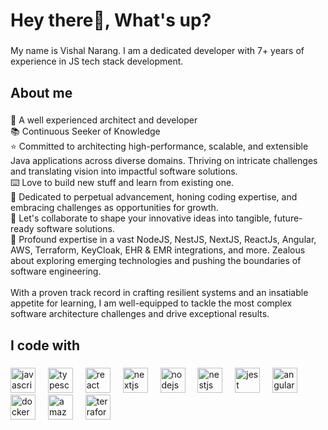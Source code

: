  <h1 align="left">Hey there👋, What's up?</h1>

###

<p align="left">My name is Vishal Narang. I am a dedicated developer with 7+ years of experience in JS tech stack development.</p>

###

<h2 align="left">About me</h2>

###

<p align="left">🚀 A well experienced architect and developer <br>📚 Continuous Seeker of Knowledge<br>⭐️ Committed to architecting high-performance, scalable, and extensible Java applications across diverse domains. Thriving on intricate challenges and translating vision into impactful software solutions.<br>⌨️ Love to build new stuff and learn from existing one.<br>🌱 Dedicated to perpetual advancement, honing coding expertise, and embracing challenges as opportunities for growth.<br>🤝 Let's collaborate to shape your innovative ideas into tangible, future-ready software solutions.<br>🔧 Profound expertise in a vast NodeJS, NestJS, NextJS, ReactJs, Angular, AWS, Terraform, KeyCloak, EHR & EMR integrations, and more. Zealous about exploring emerging technologies and pushing the boundaries of software engineering.<br><br>With a proven track record in crafting resilient systems and an insatiable appetite for learning, I am well-equipped to tackle the most complex software architecture challenges and drive exceptional results.</p>

###

<h2 align="left">I code with</h2>

###

<div align="left">
  <img src="https://cdn.jsdelivr.net/gh/devicons/devicon/icons/javascript/javascript-original.svg" height="40" alt="javascript logo"  />
  <img width="12" />
  <img src="https://cdn.jsdelivr.net/gh/devicons/devicon/icons/typescript/typescript-original.svg" height="40" alt="typescript logo"  />
  <img width="12" />
  <img src="https://cdn.jsdelivr.net/gh/devicons/devicon/icons/react/react-original.svg" height="40" alt="react logo"  />
  <img width="12" />
  <img src="https://cdn.jsdelivr.net/gh/devicons/devicon/icons/nextjs/nextjs-original.svg" height="40" alt="nextjs logo"  />
  <img width="12" />
  <img src="https://cdn.jsdelivr.net/gh/devicons/devicon/icons/nodejs/nodejs-original.svg" height="40" alt="nodejs logo"  />
  <img width="12" />
  <img src="https://cdn.jsdelivr.net/gh/devicons/devicon/icons/nestjs/nestjs-plain.svg" height="40" alt="nestjs logo"  />
  <img width="12" />
  <img src="https://cdn.jsdelivr.net/gh/devicons/devicon/icons/jest/jest-plain.svg" height="40" alt="jest logo"  />
  <img width="12" />
  <img src="https://cdn.jsdelivr.net/gh/devicons/devicon/icons/angularjs/angularjs-original.svg" height="40" alt="angularjs logo"  />
  <img width="12" />
  <img src="https://cdn.jsdelivr.net/gh/devicons/devicon/icons/docker/docker-original.svg" height="40" alt="docker logo"  />
  <img width="12" />
  <img src="https://cdn.jsdelivr.net/gh/devicons/devicon/icons/amazonwebservices/amazonwebservices-original.svg" height="40" alt="amazonwebservices logo"  />
  <img width="12" />
  <img src="https://cdn.jsdelivr.net/gh/devicons/devicon/icons/terraform/terraform-original.svg" height="40" alt="terraform logo"  />
</div>

###
